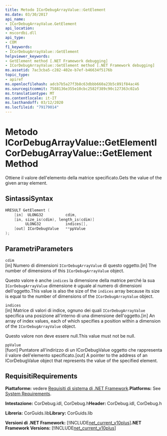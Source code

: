 ```yaml
---
title: Metodo ICorDebugArrayValue::GetElement
ms.date: 03/30/2017
api_name:
- ICorDebugArrayValue.GetElement
api_location:
- mscordbi.dll
api_type:
- COM
f1_keywords:
- ICorDebugArrayValue::GetElement
helpviewer_keywords:
- GetElement method [.NET Framework debugging]
- ICorDebugArrayValue::GetElement method [.NET Framework debugging]
ms.assetid: 7ac3cba5-c282-402e-b7ef-b46634f5176b
topic_type:
- apiref
ms.openlocfilehash: adcb7b5a27f3b8c63dbbb660a23b5c891f84ac46
ms.sourcegitcommit: 7588136e355e10cbc2582f389c90c127363c02a5
ms.translationtype: MT
ms.contentlocale: it-IT
ms.lasthandoff: 03/12/2020
ms.locfileid: "79179014"
---
```

# <a name="icordebugarrayvaluegetelement-method"></a><span data-ttu-id="f298a-102">Metodo ICorDebugArrayValue::GetElement</span><span class="sxs-lookup"><span data-stu-id="f298a-102">ICorDebugArrayValue::GetElement Method</span></span>
<span data-ttu-id="f298a-103">Ottiene il valore dell'elemento della matrice specificato.</span><span class="sxs-lookup"><span data-stu-id="f298a-103">Gets the value of the given array element.</span></span>  
  
## <a name="syntax"></a><span data-ttu-id="f298a-104">Sintassi</span><span class="sxs-lookup"><span data-stu-id="f298a-104">Syntax</span></span>  
  
```cpp  
HRESULT GetElement (  
    [in]  ULONG32          cdim,  
    [in, size_is(cdim), length_is(cdim)]
         ULONG32           indices[],  
    [out] ICorDebugValue   **ppValue  
);  
```  
  
## <a name="parameters"></a><span data-ttu-id="f298a-105">Parametri</span><span class="sxs-lookup"><span data-stu-id="f298a-105">Parameters</span></span>  
 `cdim`  
 <span data-ttu-id="f298a-106">[in] Numero di dimensioni `ICorDebugArrayValue` di questo oggetto.</span><span class="sxs-lookup"><span data-stu-id="f298a-106">[in] The number of dimensions of this `ICorDebugArrayValue` object.</span></span>  
  
 <span data-ttu-id="f298a-107">Questo valore è anche `indices` la dimensione della matrice perché la sua `ICorDebugArrayValue` dimensione è uguale al numero di dimensioni dell'oggetto.</span><span class="sxs-lookup"><span data-stu-id="f298a-107">This value is also the size of the `indices` array because its size is equal to the number of dimensions of the `ICorDebugArrayValue` object.</span></span>  
  
 `indices`  
 <span data-ttu-id="f298a-108">[in] Matrice di valori di indice, ognuno dei quali `ICorDebugArrayValue` specifica una posizione all'interno di una dimensione dell'oggetto.</span><span class="sxs-lookup"><span data-stu-id="f298a-108">[in] An array of index values, each of which specifies a position within a dimension of the `ICorDebugArrayValue` object.</span></span>  
  
 <span data-ttu-id="f298a-109">Questo valore non deve essere null.</span><span class="sxs-lookup"><span data-stu-id="f298a-109">This value must not be null.</span></span>  
  
 `ppValue`  
 <span data-ttu-id="f298a-110">[fuori] Puntatore all'indirizzo di un ICorDebugValue oggetto che rappresenta il valore dell'elemento specificato.</span><span class="sxs-lookup"><span data-stu-id="f298a-110">[out] A pointer to the address of an ICorDebugValue object that represents the value of the specified element.</span></span>  
  
## <a name="requirements"></a><span data-ttu-id="f298a-111">Requisiti</span><span class="sxs-lookup"><span data-stu-id="f298a-111">Requirements</span></span>  
 <span data-ttu-id="f298a-112">**Piattaforme:** vedere [Requisiti di sistema di .NET Framework](../../../../docs/framework/get-started/system-requirements.md).</span><span class="sxs-lookup"><span data-stu-id="f298a-112">**Platforms:** See [System Requirements](../../../../docs/framework/get-started/system-requirements.md).</span></span>  
  
 <span data-ttu-id="f298a-113">**Intestazione:** CorDebug.idl, CorDebug.h</span><span class="sxs-lookup"><span data-stu-id="f298a-113">**Header:** CorDebug.idl, CorDebug.h</span></span>  
  
 <span data-ttu-id="f298a-114">**Libreria:** CorGuids.lib</span><span class="sxs-lookup"><span data-stu-id="f298a-114">**Library:** CorGuids.lib</span></span>  
  
 <span data-ttu-id="f298a-115">**Versioni di .NET Framework:** [!INCLUDE[net_current_v10plus](../../../../includes/net-current-v10plus-md.md)]</span><span class="sxs-lookup"><span data-stu-id="f298a-115">**.NET Framework Versions:** [!INCLUDE[net_current_v10plus](../../../../includes/net-current-v10plus-md.md)]</span></span>

